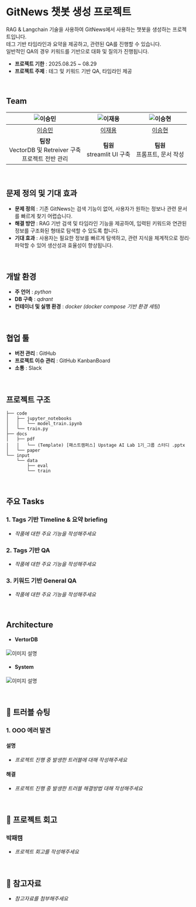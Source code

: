 # GitNews 챗봇 생성 프로젝트

RAG & Langchain 기술을 사용하여 GitNews에서 사용하는 챗봇을 생성하는 프로젝트입니다.<br>
테그 기반 타임라인과 요약을 제공하고, 관련된 QA를 진행할 수 있습니다.<br>
일반적인 QA의 경우 키워드를 기반으로 대화 및 질의가 진행됩니다.

- **프로젝트 기한** : 2025.08.25 ~ 08.29
- **프로젝트 주제** : 테그 및 키워드 기반 QA, 타임라인 제공

<br>

## Team

| ![이승민](https://avatars.githubusercontent.com/u/33342021?v=4) | ![이재용](https://avatars.githubusercontent.com/u/208237828?v=4) | ![이승현](https://avatars.githubusercontent.com/u/126837633?v=4&size=64) |
| :--------------------------------------------------------------: | :--------------------------------------------------------------: | :--------------------------------------------------------------: |
|            [이승민](https://github.com/UpstageAILab)             |            [이재용](https://github.com/UpstageAILab)             |            [이승현](https://github.com/UpstageAILab)             |
|                            **팀장**<br>VectorDB 및 Retreiver 구축<br>프로젝트 전반 관리                             |                            **팀원**<br>streamlit UI 구축                             |                            **팀원**<br>프롬프트, 문서 작성                             |


<br>

## 문제 정의 및 기대 효과
- **문제 정의** : 기존 GitNews는 검색 기능이 없어, 사용자가 원하는 정보나 관련 문서를 빠르게 찾기 어렵습니다.  
- **해결 방안** : RAG 기반 검색 및 타임라인 기능을 제공하여, 입력된 키워드와 연관된 정보를 구조화된 형태로 탐색할 수 있도록 합니다.  
- **기대 효과** : 사용자는 필요한 정보를 빠르게 탐색하고, 관련 지식을 체계적으로 정리·파악할 수 있어 생산성과 효율성이 향상됩니다.  


<br>

## 개발 환경
- **주 언어** : _python_
- **DB 구축** : _qdrant_
- **컨테이너 및 실행 환경** : _docker (docker compose 기반 환경 세팅)_

<br>

## 협업 툴
- **버전 관리** : GitHub
- **프로젝트 이슈 관리** : GitHub KanbanBoard
- **소통** : Slack

<br>

## 프로젝트 구조
```
├── code
│   ├── jupyter_notebooks
│   │   └── model_train.ipynb
│   └── train.py
├── docs
│   ├── pdf
│   │   └── (Template) [패스트캠퍼스] Upstage AI Lab 1기_그룹 스터디 .pptx
│   └── paper
└── input
    └── data
        ├── eval
        └── train
```

<br>

## 주요 Tasks
### 1. Tags 기반 Timeline & 요약 briefing
- _작품에 대한 주요 기능을 작성해주세요_
### 2. Tags 기반 QA
- _작품에 대한 주요 기능을 작성해주세요_
### 3. 키워드 기반 General QA
- _작품에 대한 주요 기능을 작성해주세요_

<br>

## Architecture
- #### VertorDB
![이미지 설명]()

- #### System
![이미지 설명]()

<br>

## 🚨​ 트러블 슈팅
### 1. OOO 에러 발견

#### 설명
- _프로젝트 진행 중 발생한 트러블에 대해 작성해주세요_

#### 해결
- _프로젝트 진행 중 발생한 트러블 해결방법 대해 작성해주세요_

<br>

## 📌 프로젝트 회고
### 박패캠
- _프로젝트 회고를 작성해주세요_

<br>

## 📰​ 참고자료
- _참고자료를 첨부해주세요_
